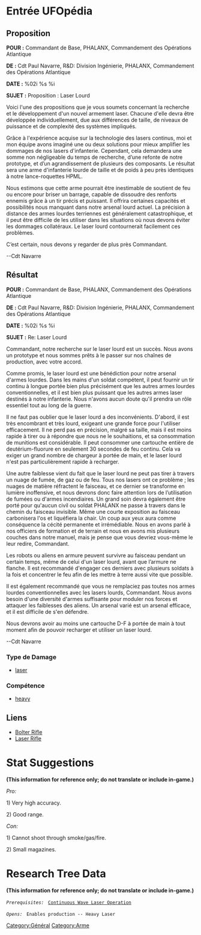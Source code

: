 # Entrée UFOpédia

## Proposition

**POUR :** Commandant de Base, PHALANX, Commandement des Opérations
Atlantique

**DE :** Cdt Paul Navarre, R&D: Division Ingénierie, PHALANX,
Commandement des Opérations Atlantique

**DATE :** %02i %s %i

**SUJET :** Proposition : Laser Lourd

Voici l'une des propositions que je vous soumets concernant la recherche
et le développement d'un nouvel armement laser. Chacune d'elle devra
être développée individuellement, due aux différences de taille, de
niveaux de puissance et de complexité des systèmes impliqués.

Grâce à l'expérience acquise sur la technologie des lasers continus, moi
et mon équipe avons imaginé une ou deux solutions pour mieux amplifier
les dommages de nos lasers d'infanterie. Cependant, cela demandera une
somme non négligeable du temps de recherche, d’une refonte de notre
prototype, et d’un agrandissement de plusieurs des composants. Le
résultat sera une arme d'infanterie lourde de taille et de poids à peu
près identiques à notre lance-roquettes HPML.

Nous estimons que cette arme pourrait être inestimable de soutient de
feu ou encore pour briser un barrage, capable de dissoudre des renforts
ennemis grâce à un tir précis et puissant. Il offrira certaines
capacités et possibilités nous manquant dans notre arsenal lourd actuel.
La précision à distance des armes lourdes terriennes est généralement
catastrophique, et il peut être difficile de les utiliser dans les
situations où nous devons éviter les dommages collatéraux. Le laser
lourd contournerait facilement ces problèmes.

C’est certain, nous devons y regarder de plus près Commandant.

--Cdt Navarre

## Résultat

**POUR :** Commandant de Base, PHALANX, Commandement des Opérations
Atlantique

**DE :** Cdt Paul Navarre, R&D: Division Ingénierie, PHALANX,
Commandement des Opérations Atlantique

**DATE :** %02i %s %i

**SUJET :** Re: Laser Lourd

Commandant, notre recherche sur le laser lourd est un succès. Nous avons
un prototype et nous sommes prêts à le passer sur nos chaînes de
production, avec votre accord.

Comme promis, le laser lourd est une bénédiction pour notre arsenal
d'armes lourdes. Dans les mains d'un soldat compétent, il peut fournir
un tir continu à longue portée bien plus précisément que les autres
armes lourdes conventionnelles, et il est bien plus puissant que les
autres armes laser destinés à notre infanterie. Nous n'avons aucun doute
qu'il prendra un rôle essentiel tout au long de la guerre.

Il ne faut pas oublier que le laser lourd a des inconvénients. D'abord,
il est très encombrant et très lourd, exigeant une grande force pour
l'utiliser efficacement. Il ne perd pas en précision, malgré sa taille,
mais il est moins rapide à tirer ou à répondre que nous ne le
souhaitions, et sa consommation de munitions est considérable. Il peut
consommer une cartouche entière de deutérium-fluorure en seulement 30
secondes de feu continu. Cela va exiger un grand nombre de chargeur à
portée de main, et le laser lourd n'est pas particulièrement rapide à
recharger.

Une autre faiblesse vient du fait que le laser lourd ne peut pas tirer à
travers un nuage de fumée, de gaz ou de feu. Tous nos lasers ont ce
problème ; les nuages de matière réfractent le faisceau, et ce dernier
se transforme en lumière inoffensive, et nous devrons donc faire
attention lors de l’utilisation de fumées ou d'armes incendiaires. Un
grand soin devra également être porté pour qu'aucun civil ou soldat
PHALANX ne passe à travers dans le chemin du faisceau invisible. Même
une courte exposition au faisceau carbonisera l'os et liquéfiera la
chair. Un coup aux yeux aura comme conséquence la cécité permanente et
irrémédiable. Nous en avons parlé à nos officiers de formation et de
terrain et nous en avons mis plusieurs couches dans notre manuel, mais
je pense que vous devriez vous-même le leur redire, Commandant.

Les robots ou aliens en armure peuvent survivre au faisceau pendant un
certain temps, même de celui d'un laser lourd, avant que l’armure ne
flanche. Il est recommandé d'engager ces derniers avec plusieurs soldats
à la fois et concentrer le feu afin de les mettre à terre aussi vite que
possible.

Il est également recommandé que vous ne remplaciez pas toutes nos armes
lourdes conventionnelles avec les lasers lourds, Commandant. Nous avons
besoin d'une diversité d'armes suffisante pour moduler nos forces et
attaquer les faiblesses des aliens. Un arsenal varié est un arsenal
efficace, et il est difficile de s'en défendre.

Nous devrons avoir au moins une cartouche D-F à portée de main à tout
moment afin de pouvoir recharger et utiliser un laser lourd.

--Cdt Navarre

### Type de Damage

- [laser](Damage/laser "wikilink")

### Compétence

- [heavy](Skills/heavy "wikilink")

## Liens

- [Bolter Rifle](Equipment/Primary_Weapons/Bolter_Rifle "wikilink")
- [Laser Rifle](Equipment/Primary_Weapons/Laser_Rifle "wikilink")

# Stat Suggestions

**(This information for reference only; do not translate or include
in-game.)**

*Pro:*

1\) Very high accuracy.

2\) Good range.

*Con:*

1\) Cannot shoot through smoke/gas/fire.

2\) Small magazines.

# Research Tree Data

**(This information for reference only; do not translate or include
in-game.)**

*`Prerequisites:`*
` `[`Continuous Wave Laser Operation`](Research/Continuous_Wave_Laser_Operation "wikilink")

*`Opens:`*
` Enables production -- Heavy Laser`

[Category:Général](Category:Général "wikilink")
[Category:Arme](Category:Arme "wikilink")